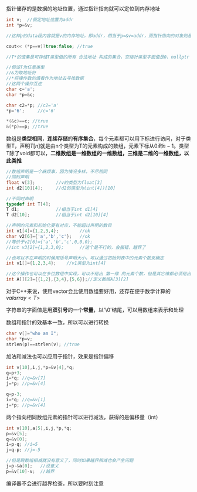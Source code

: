 指针储存的是数据的地址位置，通过指针指向就可以定位到内存地址
```C++
int v;  //假定地址位置为addr
int *p=&v;

//这样p的data段内容就是v的内存地址，即addr，相当于p=&v=addr，而指针指向的对象则是*p，它映射到了v的data段内容

cout<< (*p==v)?true:false; //true
```

```C++
//T*的值集是可存储T类型值的所有 合法地址 构成的集合，空指针类型字面值是0、nullptr
```

```C++
//假设T为任意类型
//&为取地址符
//*将操作数的值看作为地址去寻找数据
//这两个操作互逆
char c='a';
char *p=&c;

char c2=*p; //c2='a'
*p='6';     //c='6'

*(&c)==c; //true
&(*p)==p; //true
```

数组是**类型相同**，**连续存储**的**有序集合**，每个元素都可以用下标进行访问，对于类型T，声明$T[n]$就是由n个类型为T的元素构成的数组，元素下标从$0到n-1$。类型T除了void都可以，**二维数组是一维数组的一维数组，三维是二维的一维数组，以此类推**

```C++
//数组声明是一个麻烦事，因为情况多样，不尽相同
//同时声明
float v[3];        //v的类型为float[3]
int d2[10][4];     //d2的类型为(int[4])[10]

//不同时声明
typedef int T[4];
T d1;              //相当于int d1[4]
T d2[10];          //相当于int d2[10][4]

//声明的元素和初始化要有对应，不能超过声明的数目
int v1[4]={1,2,3,4};        //ok
char v2[6]={'a','b','c'};   //ok
//等价于v2[6]={'a','b','c',0,0,0};
//int v3[2]={1,2,3,0};      //这个是不行的，会报错，越界了

//也可以不在声明的时候用括号声明大小，可以通过初始列表中的元素个数来确定
int v1[]={1,2,3,4};    //v1类型为int[4]

//这个操作也可以在多位数组中实现，可以不给出 第一维 的元素个数，但是其它维都必须给出
int A[][2]={{1,2},{3,4},{5,6}};//定义数组A[3][2]
```

对于C++来说，使用vector会比使用数组要好用，还存在便于数学计算的$valarray<T>$

字符串的字面值是用**双引号**的一个**常量**，以'\0'结尾，可以用数组来表示和处理

数组和指针的效基本一致，所以可以进行转换
```C++
char v[]="who am I";
char *p=v;
strlen(p)==strlen(v); //true
```

加法和减法也可以应用于指针，效果是指针偏移
```C++
int v[10],i,j,*p=&v[4],*q;
q=p+3;
i=*q; //q=&v[7]
j=*p; //p=&v[4]

q=p-3;
i=*q; //q=&v[1]
j=*p; //p=&v[4]
```

两个指向相同数组元素的指针可以进行减法，获得的是偏移量（int）
```C++
int v[10],a[5],i,j,*p,*q;
p=&v[5];
q=&v[0];
i=p-q; //i=5
j=q-p; //j=-5

//但是跨数组相减就没有意义了，同时如果越界相减也会产生问题
j=p-&a[0];   //没意义
p=&v[10]-v;  //越界
```

编译器不会进行越界检查，所以要时刻注意